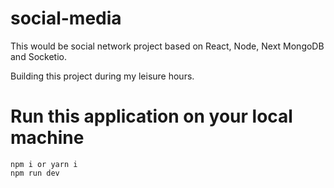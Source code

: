 # social-media

This would be social network project based on React, Node, Next
MongoDB and Socketio.

Building this project during my leisure hours.

# Run this application on your local machine

```
npm i or yarn i
npm run dev
```


